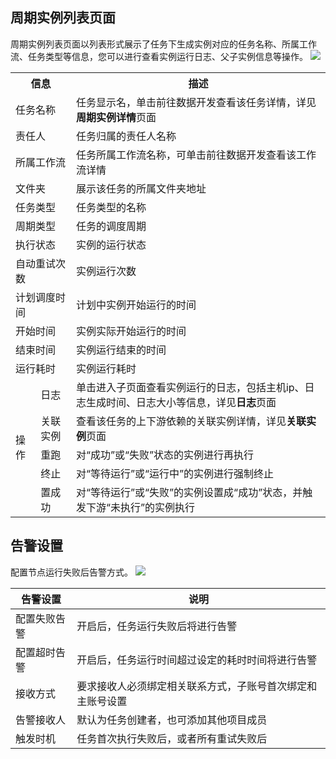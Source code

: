 ## 周期实例列表页面
周期实例列表页面以列表形式展示了任务下生成实例对应的任务名称、所属工作流、任务类型等信息，您可以进行查看实例运行日志、父子实例信息等操作。
![](https://qcloudimg.tencent-cloud.cn/raw/5bd3420766a49b2b7415aafd0d24b784.png)
<table>
<tr>
<th colspan=2>信息</th>
<th>描述</th>
</tr>
<tr>
<td colspan=2>任务名称</td>
<td>	任务显示名，单击前往数据开发查看该任务详情，详见<b>周期实例详情</b>页面</td>
</tr>
<tr>
<td colspan=2>责任人</td>
<td>任务归属的责任人名称</td>
</tr>
<tr>
<td colspan=2>所属工作流</td>
<td>任务所属工作流名称，可单击前往数据开发查看该工作流详情</td>
</tr>
<tr>
<td colspan=2>文件夹</td>
<td>展示该任务的所属文件夹地址</td>
</tr>
<tr>
<td colspan=2>任务类型</td>
<td>任务类型的名称</td>
</tr>
<tr>
<td colspan=2>周期类型</td>
<td>任务的调度周期</td>
</tr>
</tr>
<tr>
<td colspan=2>执行状态</td>
<td>实例的运行状态</td>
</tr>
<tr>
<td colspan=2>自动重试次数</td>
<td>实例运行次数</td>
</tr>
<tr>
<td colspan=2>计划调度时间</td>
<td>计划中实例开始运行的时间</td>
</tr>
<tr>
<td colspan=2>开始时间</td>
<td>实例实际开始运行的时间</td>
</tr>	
<tr>
<td colspan=2>结束时间</td>
<td>实例运行结束的时间</td>
</tr>		
<tr>
<td colspan=2>运行耗时</td>
<td>实例运行耗时</td>
</tr>			
<tr>
<td rowspan=5>操作</td>
<td>日志</td>	
<td>单击进入子页面查看实例运行的日志，包括主机ip、日志生成时间、日志大小等信息，详见<b>日志</b>页面</td>
</tr><tr>
<td>关联实例</td>
<td>查看该任务的上下游依赖的关联实例详情，详见<b>关联实例</b>页面</td>
</tr><tr>
<td>重跑</td>
<td>对“成功”或“失败”状态的实例进行再执行</td>
</tr><tr>
<td>终止</td>
<td>对“等待运行”或“运行中”的实例进行强制终止</td>
</tr><tr>
<td>置成功</td>
<td>对“等待运行”或“失败”的实例设置成“成功”状态，并触发下游“未执行”的实例执行</td>
</tr>
</table>



## 告警设置
配置节点运行失败后告警方式。
![](https://qcloudimg.tencent-cloud.cn/raw/06d8705d01d20001ba30fee80b1c59c6.png)

| 告警设置 | 说明 | 
|---------|---------|
| 配置失败告警	| 开启后，任务运行失败后将进行告警| 
| 配置超时告警	| 开启后，任务运行时间超过设定的耗时时间将进行告警| 
| 接收方式	| 要求接收人必须绑定相关联系方式，子账号首次绑定和主账号设置| 
| 告警接收人	| 默认为任务创建者，也可添加其他项目成员| 
| 触发时机	| 任务首次执行失败后，或者所有重试失败后| 







